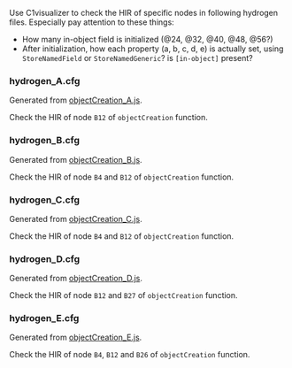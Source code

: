 Use C1visualizer to check the HIR of specific nodes in following hydrogen files.
Especially pay attention to these things:

* How many in-object field is initialized (@24, @32, @40, @48, @56?)
* After initialization, how each property (a, b, c, d, e) is actually set, using ```StoreNamedField``` or ```StoreNamedGeneric```? is ```[in-object]``` present?

### hydrogen_A.cfg

Generated from [objectCreation_A.js](../objectCreation_A.js).

Check the HIR of node ```B12``` of ```objectCreation``` function.

### hydrogen_B.cfg

Generated from [objectCreation_B.js](../objectCreation_B.js).

Check the HIR of node ```B4``` and ```B12``` of ```objectCreation``` function.

### hydrogen_C.cfg

Generated from [objectCreation_C.js](../objectCreation_C.js).

Check the HIR of node ```B4``` and ```B12``` of ```objectCreation``` function.

### hydrogen_D.cfg

Generated from [objectCreation_D.js](../objectCreation_D.js).

Check the HIR of node ```B12``` and ```B27``` of ```objectCreation``` function.

### hydrogen_E.cfg

Generated from [objectCreation_E.js](../objectCreation_E.js).

Check the HIR of node ```B4```, ```B12``` and ```B26``` of ```objectCreation``` function.
